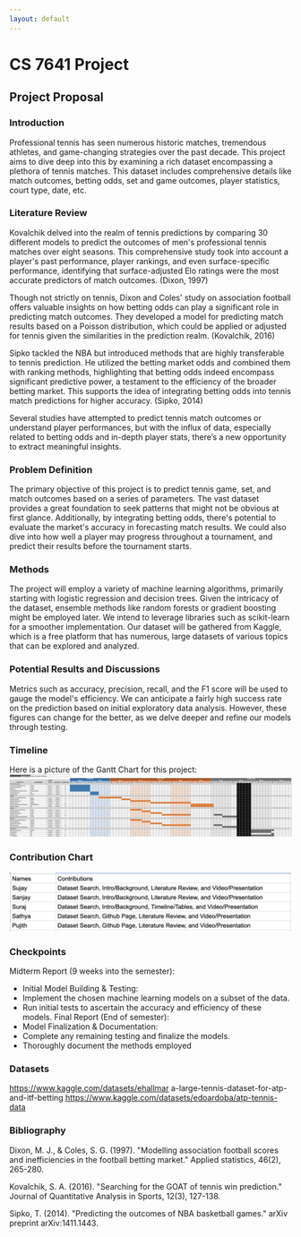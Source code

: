 ```yaml
---
layout: default
---
```


# CS 7641 Project

## Project Proposal

### Introduction

Professional tennis has seen numerous historic matches, tremendous athletes, and game-changing strategies over the past decade. This project aims to dive deep into this by examining a rich dataset encompassing a plethora of tennis matches. This dataset includes comprehensive details like match outcomes, betting odds, set and game outcomes, player statistics, court type, date, etc.

### Literature Review

Kovalchik delved into the realm of tennis predictions by comparing 30 different models to predict the outcomes of men's professional tennis matches over eight seasons. This comprehensive study took into account a player's past performance, player rankings, and even surface-specific performance, identifying that surface-adjusted Elo ratings were the most accurate predictors of match outcomes. (Dixon, 1997)

Though not strictly on tennis, Dixon and Coles' study on association football offers valuable insights on how betting odds can play a significant role in predicting match outcomes. They developed a model for predicting match results based on a Poisson distribution, which could be applied or adjusted for tennis given the similarities in the prediction realm. (Kovalchik, 2016)

Sipko tackled the NBA but introduced methods that are highly transferable to tennis prediction. He utilized the betting market odds and combined them with ranking methods, highlighting that betting odds indeed encompass significant predictive power, a testament to the efficiency of the broader betting market. This supports the idea of integrating betting odds into tennis match predictions for higher accuracy. (Sipko, 2014)

Several studies have attempted to predict tennis match outcomes or understand player performances, but with the influx of data, especially related to betting odds and in-depth player stats, there’s a new opportunity to extract meaningful insights.

### Problem Definition

The primary objective of this project is to predict tennis game, set, and match outcomes based on a series of parameters. The vast dataset provides a great foundation to seek patterns that might not be obvious at first glance. Additionally, by integrating betting odds, there's potential to evaluate the market's accuracy in forecasting match results. We could also dive into how well a player may progress throughout a tournament, and predict their results before the tournament starts.

### Methods

The project will employ a variety of machine learning algorithms, primarily starting with logistic regression and decision trees. Given the intricacy of the dataset, ensemble methods like random forests or gradient boosting might be employed later. We intend to leverage libraries such as scikit-learn for a smoother implementation. Our dataset will be gathered from Kaggle, which is a free platform that has numerous, large datasets of various topics that can be explored and analyzed.

### Potential Results and Discussions

Metrics such as accuracy, precision, recall, and the F1 score will be used to gauge the model's efficiency. We can anticipate a fairly high success rate on the prediction based on initial exploratory data analysis. However, these figures can change for the better, as we delve deeper and refine our models through testing.

### Timeline
Here is a picture of the Gantt Chart for this project:
![Gantt Chart](assets/GanttChart.jpeg)

### Contribution Chart
![Contribution Chart](assets/contributionChart.jpeg)

### Checkpoints
Midterm Report (9 weeks into the semester):
- Initial Model Building & Testing:
- Implement the chosen machine learning models on a subset of the data.
- Run initial tests to ascertain the accuracy and efficiency of these models.
Final Report (End of semester):
- Model Finalization & Documentation:
- Complete any remaining testing and finalize the models.
- Thoroughly document the methods employed

### Datasets
https://www.kaggle.com/datasets/ehallmar a-large-tennis-dataset-for-atp-and-itf-betting
https://www.kaggle.com/datasets/edoardoba/atp-tennis-data

### Bibliography
Dixon, M. J., & Coles, S. G. (1997). "Modelling association football scores and inefficiencies in the football betting market." Applied statistics, 46(2), 265-280.

Kovalchik, S. A. (2016). "Searching for the GOAT of tennis win prediction." Journal of Quantitative Analysis in Sports, 12(3), 127-138.

Sipko, T. (2014). "Predicting the outcomes of NBA basketball games." arXiv preprint arXiv:1411.1443.
